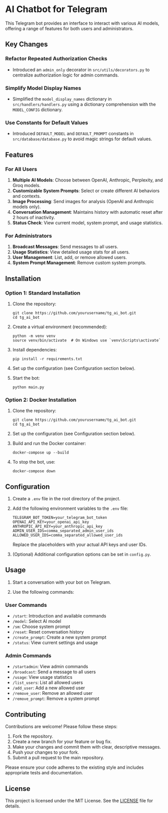 # AI Chatbot for Telegram

This Telegram bot provides an interface to interact with various AI models, offering a range of features for both users and administrators.

## Key Changes

### Refactor Repeated Authorization Checks
- Introduced an `admin_only` decorator in `src/utils/decorators.py` to centralize authorization logic for admin commands.

### Simplify Model Display Names
- Simplified the `model_display_names` dictionary in `src/handlers/handlers.py` using a dictionary comprehension with the `MODEL_CONFIG` dictionary.

### Use Constants for Default Values
- Introduced `DEFAULT_MODEL` and `DEFAULT_PROMPT` constants in `src/database/database.py` to avoid magic strings for default values.

## Features

### For All Users

1. **Multiple AI Models**: Choose between OpenAI, Anthropic, Perplexity, and Groq models.
2. **Customizable System Prompts**: Select or create different AI behaviors and contexts.
3. **Image Processing**: Send images for analysis (OpenAI and Anthropic models only).
4. **Conversation Management**: Maintains history with automatic reset after 2 hours of inactivity.
5. **Status Check**: View current model, system prompt, and usage statistics.

### For Administrators

1. **Broadcast Messages**: Send messages to all users.
2. **Usage Statistics**: View detailed usage stats for all users.
3. **User Management**: List, add, or remove allowed users.
4. **System Prompt Management**: Remove custom system prompts.

## Installation

### Option 1: Standard Installation

1. Clone the repository:
   ```
   git clone https://github.com/yourusername/tg_ai_bot.git
   cd tg_ai_bot
   ```

2. Create a virtual environment (recommended):
   ```
   python -m venv venv
   source venv/bin/activate  # On Windows use `venv\Scripts\activate`
   ```

3. Install dependencies:
   ```
   pip install -r requirements.txt
   ```

4. Set up the configuration (see Configuration section below).

5. Start the bot:
   ```
   python main.py
   ```

### Option 2: Docker Installation

1. Clone the repository:
   ```
   git clone https://github.com/yourusername/tg_ai_bot.git
   cd tg_ai_bot
   ```

2. Set up the configuration (see Configuration section below).

3. Build and run the Docker container:
   ```
   docker-compose up --build
   ```

4. To stop the bot, use:
   ```
   docker-compose down
   ```

## Configuration

1. Create a `.env` file in the root directory of the project.

2. Add the following environment variables to the `.env` file:
   ```
   TELEGRAM_BOT_TOKEN=your_telegram_bot_token
   OPENAI_API_KEY=your_openai_api_key
   ANTHROPIC_API_KEY=your_anthropic_api_key
   ADMIN_USER_IDS=comma_separated_admin_user_ids
   ALLOWED_USER_IDS=comma_separated_allowed_user_ids
   ```

   Replace the placeholders with your actual API keys and user IDs.

3. (Optional) Additional configuration options can be set in `config.py`.

## Usage

1. Start a conversation with your bot on Telegram.

2. Use the following commands:

### User Commands
- `/start`: Introduction and available commands
- `/model`: Select AI model
- `/sm`: Choose system prompt
- `/reset`: Reset conversation history
- `/create_prompt`: Create a new system prompt
- `/status`: View current settings and usage

### Admin Commands
- `/startadmin`: View admin commands
- `/broadcast`: Send a message to all users
- `/usage`: View usage statistics
- `/list_users`: List all allowed users
- `/add_user`: Add a new allowed user
- `/remove_user`: Remove an allowed user
- `/remove_prompt`: Remove a system prompt

## Contributing

Contributions are welcome! Please follow these steps:

1. Fork the repository.
2. Create a new branch for your feature or bug fix.
3. Make your changes and commit them with clear, descriptive messages.
4. Push your changes to your fork.
5. Submit a pull request to the main repository.

Please ensure your code adheres to the existing style and includes appropriate tests and documentation.

## License

This project is licensed under the MIT License. See the [LICENSE](LICENSE) file for details.
